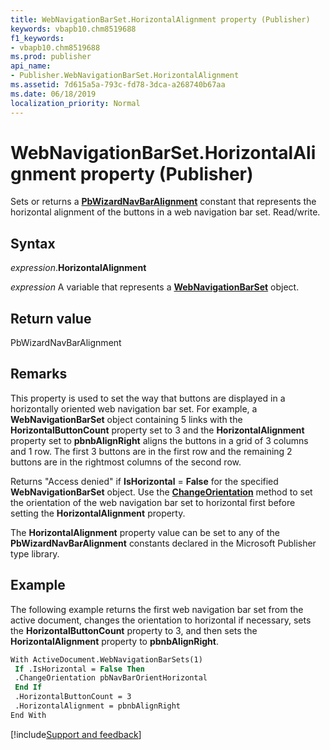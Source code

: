 ```yaml
---
title: WebNavigationBarSet.HorizontalAlignment property (Publisher)
keywords: vbapb10.chm8519688
f1_keywords:
- vbapb10.chm8519688
ms.prod: publisher
api_name:
- Publisher.WebNavigationBarSet.HorizontalAlignment
ms.assetid: 7d615a5a-793c-fd78-3dca-a268740b67aa
ms.date: 06/18/2019
localization_priority: Normal
---
```



# WebNavigationBarSet.HorizontalAlignment property (Publisher)

Sets or returns a **[PbWizardNavBarAlignment](publisher.pbwizardnavbaralignment.md)** constant that represents the horizontal alignment of the buttons in a web navigation bar set. Read/write.


## Syntax

_expression_.**HorizontalAlignment**

_expression_ A variable that represents a **[WebNavigationBarSet](Publisher.WebNavigationBarSet.md)** object.


## Return value

PbWizardNavBarAlignment


## Remarks

This property is used to set the way that buttons are displayed in a horizontally oriented web navigation bar set. For example, a **WebNavigationBarSet** object containing 5 links with the **HorizontalButtonCount** property set to 3 and the **HorizontalAlignment** property set to **pbnbAlignRight** aligns the buttons in a grid of 3 columns and 1 row. The first 3 buttons are in the first row and the remaining 2 buttons are in the rightmost columns of the second row.

Returns "Access denied" if **IsHorizontal** = **False** for the specified **WebNavigationBarSet** object. Use the **[ChangeOrientation](Publisher.WebNavigationBarSet.ChangeOrientation.md)** method to set the orientation of the web navigation bar set to horizontal first before setting the **HorizontalAlignment** property.

The **HorizontalAlignment** property value can be set to any of the **PbWizardNavBarAlignment** constants declared in the Microsoft Publisher type library.


## Example

The following example returns the first web navigation bar set from the active document, changes the orientation to horizontal if necessary, sets the **HorizontalButtonCount** property to 3, and then sets the **HorizontalAlignment** property to **pbnbAlignRight**.

```vb
With ActiveDocument.WebNavigationBarSets(1) 
 If .IsHorizontal = False Then 
 .ChangeOrientation pbNavBarOrientHorizontal 
 End If 
 .HorizontalButtonCount = 3 
 .HorizontalAlignment = pbnbAlignRight 
End With
```

[!include[Support and feedback](~/includes/feedback-boilerplate.md)]